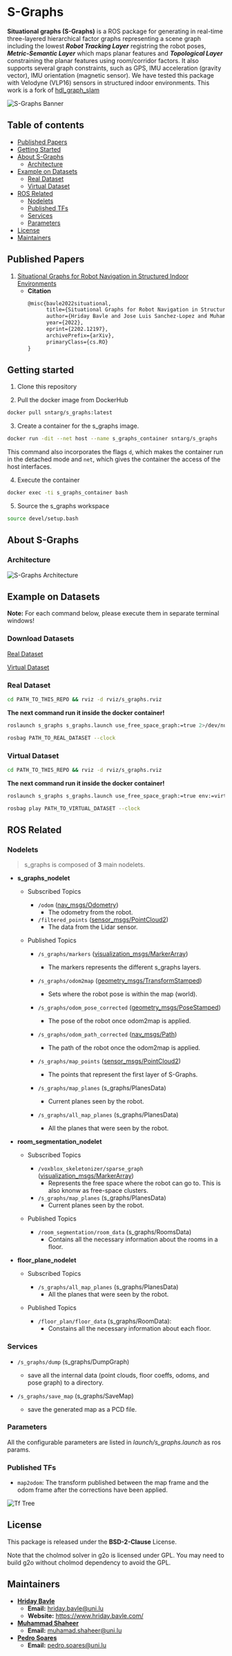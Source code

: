 # S-Graphs

**Situational graphs (S-Graphs)** is a ROS package for generating in real-time three-layered hierarchical factor graphs representing a scene graph including the lowest **_Robot Tracking Layer_** registring the robot poses, **_Metric-Semantic Layer_** which maps planar features and **_Topological Layer_** constraining the planar features using room/corridor factors. It also supports several graph constraints, such as GPS, IMU acceleration (gravity vector), IMU orientation (magnetic sensor). We have tested this package with Velodyne (VLP16) sensors in structured indoor environments. This work is a fork of [hdl_graph_slam](https://github.com/koide3/hdl_graph_slam)

![S-Graphs Banner](./imgs/banner.png)

## Table of contents

- [Published Papers](#published-papers)
- [Getting Started](#getting-started)
- [About S-Graphs](#about-s-graphs)
  - [Architecture](#architecture)
- [Example on Datasets](#example-on-datasets)
  - [Real Dataset](#real-dataset)
  - [Virtual Dataset](#virtual-dataset)
- [ROS Related](#ros-related)
  - [Nodelets](#nodelets)
  - [Published TFs](#published-tfs)
  - [Services](#services)
  - [Parameters](#parameters)
- [License](#license)
- [Maintainers](#maintainers)

## Published Papers

1. [Situational Graphs for Robot Navigation in Structured Indoor Environments
   ](https://arxiv.org/abs/2202.12197)
   - **Citation**
     ```latex
     @misc{bavle2022situational,
           title={Situational Graphs for Robot Navigation in Structured Indoor Environments},
           author={Hriday Bavle and Jose Luis Sanchez-Lopez and Muhammad Shaheer and Javier Civera and Holger Voos},
           year={2022},
           eprint={2202.12197},
           archivePrefix={arXiv},
           primaryClass={cs.RO}
     }
     ```

## Getting started

1. Clone this repository

2. Pull the docker image from DockerHub

```sh
docker pull sntarg/s_graphs:latest
```

3. Create a container for the s_graphs image.

```sh
docker run -dit --net host --name s_graphs_container sntarg/s_graphs
```

This command also incorporates the flags `d`, which makes the container run in the detached mode and `net`, which gives the container the access of the host interfaces.

4. Execute the container

```sh
docker exec -ti s_graphs_container bash
```

5. Source the s_graphs workspace

```sh
source devel/setup.bash
```

## About S-Graphs

### Architecture

![S-Graphs Architecture](./imgs/system_architecture.png)

## Example on Datasets

**Note:** For each command below, please execute them in separate terminal windows!

### Download Datasets

[Real Dataset](https://uniluxembourg-my.sharepoint.com/:u:/g/personal/hriday_bavle_uni_lu/EQN2qUn1P1dKuzcZqan8o3UBrBMa8b5Pcspupm_CBFHTgA?e=JxYnAJ)

[Virtual Dataset](https://uniluxembourg-my.sharepoint.com/:u:/g/personal/hriday_bavle_uni_lu/EWy7dyDnGzFLh3LMR0VXYQABne9B_NZ0YCM-o_PF8PPY5g?e=xoThE1)

### Real Dataset

```bash
cd PATH_TO_THIS_REPO && rviz -d rviz/s_graphs.rviz
```

**The next command run it inside the docker container!**

```bash
roslaunch s_graphs s_graphs.launch use_free_space_graph:=true 2>/dev/null
```

```bash
rosbag PATH_TO_REAL_DATASET --clock
```

### Virtual Dataset

```bash
cd PATH_TO_THIS_REPO && rviz -d rviz/s_graphs.rviz
```

**The next command run it inside the docker container!**

```bash
roslaunch s_graphs s_graphs.launch use_free_space_graph:=true env:=virtual 2>/dev/null
```

```bash
rosbag play PATH_TO_VIRTUAL_DATASET --clock
```

## ROS Related

### Nodelets

> s_graphs is composed of **3** main nodelets.

- **s_graphs_nodelet**

  - Subscribed Topics

    - `/odom` ([nav_msgs/Odometry](http://docs.ros.org/en/noetic/api/nav_msgs/html/msg/Odometry.html))
      - The odometry from the robot.
    - `/filtered_points` ([sensor_msgs/PointCloud2](http://docs.ros.org/en/melodic/api/sensor_msgs/html/msg/PointCloud2.html))
      - The data from the Lidar sensor.

  - Published Topics

    - `/s_graphs/markers` ([visualization_msgs/MarkerArray](http://docs.ros.org/en/noetic/api/visualization_msgs/html/msg/MarkerArray.html))
      - The markers represents the different s_graphs layers.
    - `/s_graphs/odom2map` ([geometry_msgs/TransformStamped](http://docs.ros.org/en/api/geometry_msgs/html/msg/TransformStamped.html))
      - Sets where the robot pose is within the map (world).
    - `/s_graphs/odom_pose_corrected` ([geometry_msgs/PoseStamped](http://docs.ros.org/en/noetic/api/geometry_msgs/html/msg/PoseStamped.html))
      - The pose of the robot once odom2map is applied.
    - `/s_graphs/odom_path_corrected` ([nav_msgs/Path](http://docs.ros.org/en/noetic/api/nav_msgs/html/msg/Path.html))

      - The path of the robot once the odom2map is applied.

    - `/s_graphs/map_points` ([sensor_msgs/PointCloud2](http://docs.ros.org/en/melodic/api/sensor_msgs/html/msg/PointCloud2.html))
      - The points that represent the first layer of S-Graphs.
    - `/s_graphs/map_planes` (s_graphs/PlanesData)
      - Current planes seen by the robot.
    - `/s_graphs/all_map_planes` (s_graphs/PlanesData)
      - All the planes that were seen by the robot.

- **room_segmentation_nodelet**

  - Subscribed Topics

    - `/voxblox_skeletonizer/sparse_graph` ([visualization_msgs/MarkerArray](http://docs.ros.org/en/noetic/api/visualization_msgs/html/msg/MarkerArray.html))
      - Represents the free space where the robot can go to. This is also knonw as free-space clusters.
    - `/s_graphs/map_planes` (s_graphs/PlanesData)
      - Current planes seen by the robot.

  - Published Topics

    - `/room_segmentation/room_data` (s_graphs/RoomsData)
      - Contains all the necessary information about the rooms in a floor.

- **floor_plane_nodelet**

  - Subscribed Topics

    - `/s_graphs/all_map_planes` (s_graphs/PlanesData)
      - All the planes that were seen by the robot.

  - Published Topics

    - `/floor_plan/floor_data` (s_graphs/RoomData):
      - Constains all the necessary information about each floor.

### Services

- `/s_graphs/dump` (s_graphs/DumpGraph)

  - save all the internal data (point clouds, floor coeffs, odoms, and pose graph) to a directory.

- `/s_graphs/save_map` (s_graphs/SaveMap)
  - save the generated map as a PCD file.

### Parameters

All the configurable parameters are listed in _launch/s_graphs.launch_ as ros params.

### Published TFs

- `map2odom`: The transform published between the map frame and the odom frame after the corrections have been applied.

![Tf Tree](./imgs/Tf-tree.png)

## License

This package is released under the **BSD-2-Clause** License.

Note that the cholmod solver in g2o is licensed under GPL. You may need to build g2o without cholmod dependency to avoid the GPL.

## Maintainers

- <ins>**Hriday Bavle**</ins>
  - **Email:** hriday.bavle@uni.lu
  - **Website:** https://www.hriday.bavle.com/
- <ins>**Muhammad Shaheer**</ins>
  - **Email:** muhamad.shaheer@uni.lu
- <ins>**Pedro Soares**</ins>
  - **Email:** pedro.soares@uni.lu
